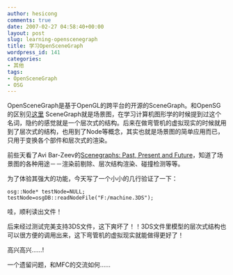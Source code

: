```yaml
---
author: hesicong
comments: true
date: 2007-02-27 04:58:40+00:00
layout: post
slug: learning-openscenegraph
title: 学习OpenSceneGraph
wordpress_id: 141
categories:
- 其他
tags:
- OpenSceneGraph
- OSG
---
```


OpenSceneGraph是基于OpenGL的跨平台的开源的SceneGraph。和OpenSG的区别见[这里](http://opensg.vrsource.org/trac/wiki/OSGComparison)
SceneGraph就是场景图，在学习计算机图形学的时候提到过这个名词，隐约的感觉就是一个层次式的结构。后来在做弯管机的虚拟现实的时候就用到了层次式的结构，也用到了Node等概念，其实也就是场景图的简单应用而已，只用于变换各个部件和层次式的渲染。

前些天看了Avi Bar-Zeev的[Scenegraphs: Past, Present and Future](http://www.realityprime.com/scenegraph.php)，知道了场景图的各种用途－－渲染前剔除、层次结构渲染、碰撞检测等等。

为了体验其强大的功能，今天写了一个小小的几行验证了一下：

```
osg::Node* testNode=NULL;
testNode=osgDB::readNodeFile("F:/machine.3DS");
```

哇，顺利读出文件！

后来经过测试完美支持3DS文件，这下爽坏了！！3DS文件里模型的层次式结构也可以很方便的调用出来，这下弯管机的虚拟现实就能做得更好了！

高兴高兴……!

一个遗留问题，和MFC的交流如何……
